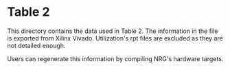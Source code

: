 # Table 2

This directory contains the data used in Table 2.
The information in the file is exported from Xilinx Vivado. Utilization's rpt files are excluded as they are not detailed enough.

Users can regenerate this information by compiling NRG's hardware targets.
